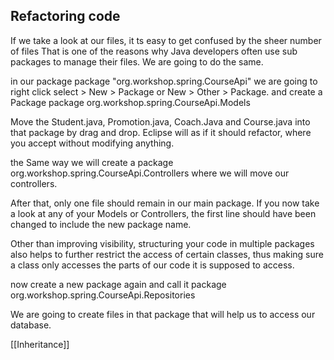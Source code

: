 ## Refactoring code

If we take a look at our files, it ts easy to get confused by the sheer number of files That is one of the reasons why  Java developers often use sub packages to manage their files. We are going to do the same.

in our package package "org.workshop.spring.CourseApi" we are going to right click select > New > Package or New > Other > Package. and create a Package package org.workshop.spring.CourseApi.Models

Move the Student.java, Promotion.java, Coach.Java and Course.java into that package by drag and drop. Eclipse will as if it should refactor, where you accept without modifying anything.

the Same way we will create a package org.workshop.spring.CourseApi.Controllers where we will move our controllers.

After that, only one file should remain in our main package.
If you now take a look at any of your Models or Controllers, the first line should have been changed to include the new package name.

Other than improving visibility, structuring your code in multiple packages also helps to further restrict the access of certain classes, thus making sure a class only accesses the parts of our code it is supposed to access.

now create a new package again and call it
package org.workshop.spring.CourseApi.Repositories

We are going to create files in that package that will help us to access our database.

[[Inheritance]]


